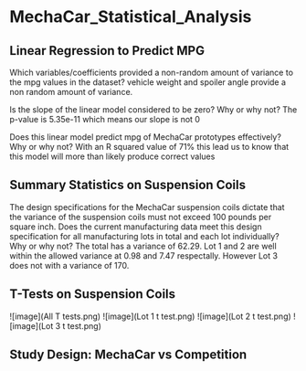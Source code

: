# MechaCar_Statistical_Analysis

## Linear Regression to Predict MPG

Which variables/coefficients provided a non-random amount of variance to the mpg values in the dataset?
vehicle weight and spoiler angle provide a non random amount of variance.

Is the slope of the linear model considered to be zero? Why or why not?
The p-value is 5.35e-11 which means our slope is not 0 

Does this linear model predict mpg of MechaCar prototypes effectively? Why or why not?
With an R squared value of 71% this lead us to know that this model will more than likely produce correct values


## Summary Statistics on Suspension Coils
The design specifications for the MechaCar suspension coils dictate that the variance of the suspension coils must not exceed 100 pounds per square inch. Does the current manufacturing data meet this design specification for all manufacturing lots in total and each lot individually? Why or why not?
The total has a variance of 62.29.  Lot 1 and 2 are well within the allowed variance at 0.98 and 7.47 respectally.  However Lot 3 does not with a variance of 170.


## T-Tests on Suspension Coils
![image](All T tests.png)
![image](Lot 1 t test.png)
![image](Lot 2 t test.png)
![image](Lot 3 t test.png)


## Study Design: MechaCar vs Competition

